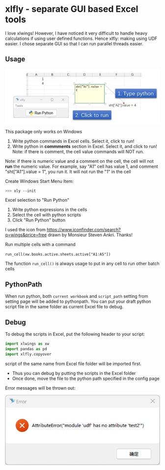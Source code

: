 # xlfly - separate GUI based Excel tools

I love xlwings! However, I have noticed it very difficult to handle heavy calculations if using user defined functions. Hence xlfly: making using UDF easier. I chose separate GUI so that I can run parallel threads easier. 

## Usage

![usage demo](doc/usage_demo.png)

This package only works on Windows

1. Write python commands in Excel cells. Select it, click to run!
2. Write python in **commments** section in Excel. Select it, and click to run! Note: if there is comment, the cell value commands will NOT run.

Note: if there is numeric value and a comment on the cell, the cell will not **run** the numeric value. For example, say "A1" cell has value 1, and comment "sht["A1"].value = 1", you run it. It will not run the "1" in the cell

Create Windows Start Menu Item:

```bash
>>> xly --init
```

Excel selection to "Run Python"
1. Write python expressions in the cells
2. Select the cell with python scripts
3. Click "Run Python" button


I used the icon from https://www.iconfinder.com/search?q=wings&price=free drawn by Monsieur Steven Ankri. Thanks!

Run multiple cells with a command

`run_cell(xw.books.active.sheets.active["A1:A5"])`

The function `run_cell()` is always usage to put in any cell to run other batch cells

## PythonPath

When run python, both `current workbook` and `script_path` setting from setting page will be added to pythonpath. You can put your draft python script file in the same folder as current Excel file to debug.

## Debug

To debug the scripts in Excel, put the following header to your script:

```python
import xlwings as xw
import pandas as pd
import xlfly.copyover
```

script of the same name from Excel file folder will be imported first. 

- Thus you can debug by putting the scripts in the Excel folder
- Once done, move the file to the python path specified in the config page


Error messages will be thrown out:

![error message](doc/error_msg.png)